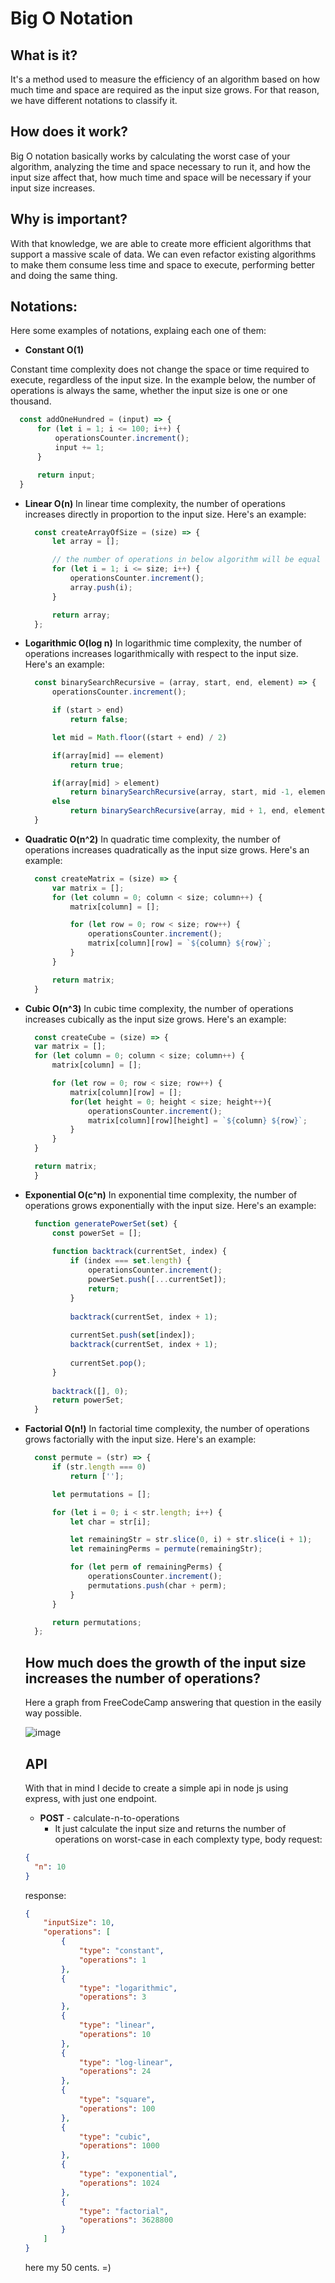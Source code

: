 # Big O Notation

## What is it?
It's a method used to measure the efficiency of an algorithm based on how much time and space are required as the input size grows. For that reason, we have different notations to classify it.

## How does it work?
Big O notation basically works by calculating the worst case of your algorithm, analyzing the time and space necessary to run it, and how the input size affect that, how much time and space will be necessary if your input size increases. 

## Why is important?
With that knowledge, we are able to create more efficient algorithms that support a massive scale of data. We can even refactor existing algorithms to make them consume less time and space to execute, performing better and doing the same thing.

## Notations:
Here some examples of notations, explaing each one of them:

- **Constant O(1)**

Constant time complexity does not change the space or time required to execute, regardless of the input size. In the example below, the number of operations is always the same, whether the input size is one or one thousand.
  ```js
    const addOneHundred = (input) => {
        for (let i = 1; i <= 100; i++) {
            operationsCounter.increment();
            input += 1;
        }

        return input;
    }
  ```


- **Linear O(n)**
  In linear time complexity, the number of operations increases directly in proportion to the input size. Here's an example:
  ```js
    const createArrayOfSize = (size) => {
        let array = [];

        // the number of operations in below algorithm will be equal as the input size.
        for (let i = 1; i <= size; i++) {
            operationsCounter.increment();
            array.push(i);
        }

        return array;
    };
    ```
 
- **Logarithmic O(log n)**
    In logarithmic time complexity, the number of operations increases logarithmically with respect to the input size. Here's an example:
  ```js
    const binarySearchRecursive = (array, start, end, element) => {
        operationsCounter.increment();

        if (start > end) 
            return false;

        let mid = Math.floor((start + end) / 2)

        if(array[mid] == element)
            return true;

        if(array[mid] > element)
            return binarySearchRecursive(array, start, mid -1, element)
        else 
            return binarySearchRecursive(array, mid + 1, end, element)
    }
  ```

- **Quadratic O(n^2)**
    In quadratic time complexity, the number of operations increases quadratically as the input size grows. Here's an example:
  ```js
    const createMatrix = (size) => {
        var matrix = [];
        for (let column = 0; column < size; column++) {
            matrix[column] = [];

            for (let row = 0; row < size; row++) {
                operationsCounter.increment();
                matrix[column][row] = `${column} ${row}`;
            }
        }

        return matrix;
    }
  ```

- **Cubic O(n^3)**
       In cubic time complexity, the number of operations increases cubically as the input size grows. Here's an example:
  ```js
    const createCube = (size) => {
    var matrix = [];
    for (let column = 0; column < size; column++) {
        matrix[column] = [];

        for (let row = 0; row < size; row++) {
            matrix[column][row] = [];
            for(let height = 0; height < size; height++){
                operationsCounter.increment();
                matrix[column][row][height] = `${column} ${row}`;
            }
        }
    }

    return matrix;
    }
  ```

- **Exponential O(c^n)**
   In exponential time complexity, the number of operations grows exponentially with the input size. Here's an example:
  ```js
    function generatePowerSet(set) {
        const powerSet = [];
        
        function backtrack(currentSet, index) {
            if (index === set.length) {
                operationsCounter.increment();
                powerSet.push([...currentSet]);
                return;
            }
            
            backtrack(currentSet, index + 1);
            
            currentSet.push(set[index]);
            backtrack(currentSet, index + 1);
            
            currentSet.pop();
        }
        
        backtrack([], 0);
        return powerSet;
    }
  ```

- **Factorial O(n!)**
      In factorial time complexity, the number of operations grows factorially with the input size. Here's an example:
  ```js
    const permute = (str) => {
        if (str.length === 0) 
            return [''];

        let permutations = [];

        for (let i = 0; i < str.length; i++) {
            let char = str[i];

            let remainingStr = str.slice(0, i) + str.slice(i + 1);
            let remainingPerms = permute(remainingStr);

            for (let perm of remainingPerms) {
                operationsCounter.increment();
                permutations.push(char + perm);
            }
        }

        return permutations;
    };
  ```

  ## How much does the growth of the input size increases the number of operations?

  Here a graph from FreeCodeCamp answering that question in the easily way possible. 
  
  ![image](https://github.com/user-attachments/assets/69ccd4d0-3b2e-498d-a5fb-a9abc43de867)

  ## API
  With that in mind I decide to create a simple api in node js using express, with just one endpoint.
  
  - **POST** - calculate-n-to-operations
      - It just calculate the input size and returns the number of operations on worst-case in each complexty type, body request:
  ```json
  {
    "n": 10
  }
  ```
  response:
  ```json
  {
      "inputSize": 10,
      "operations": [
          {
              "type": "constant",
              "operations": 1
          },
          {
              "type": "logarithmic",
              "operations": 3
          },
          {
              "type": "linear",
              "operations": 10
          },
          {
              "type": "log-linear",
              "operations": 24
          },
          {
              "type": "square",
              "operations": 100
          },
          {
              "type": "cubic",
              "operations": 1000
          },
          {
              "type": "exponential",
              "operations": 1024
          },
          {
              "type": "factorial",
              "operations": 3628800
          }
      ]
  }
  ```

  here my 50 cents. =)
  
